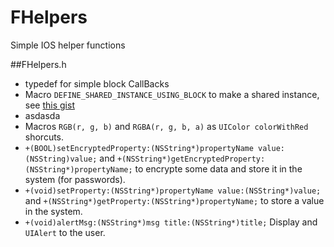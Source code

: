 FHelpers
========

Simple IOS helper functions

##FHelpers.h
- typedef for simple block CallBacks
- Macro `DEFINE_SHARED_INSTANCE_USING_BLOCK` to make a shared instance, see [this gist](https://gist.github.com/1057420)
- asdasda
- Macros `RGB(r, g, b)` and `RGBA(r, g, b, a)` as `UIColor colorWithRed` shorcuts.
- `+(BOOL)setEncryptedProperty:(NSString*)propertyName value:(NSString)value;` and `+(NSString*)getEncryptedProperty:(NSString*)propertyName;`  to encrypte some data and store it in the system (for passwords).
- `+(void)setProperty:(NSString*)propertyName value:(NSString*)value;` and `+(NSString*)getProperty:(NSString*)propertyName;` to store a value in the system.
- `+(void)alertMsg:(NSString*)msg title:(NSString*)title;` Display and `UIAlert` to the user.